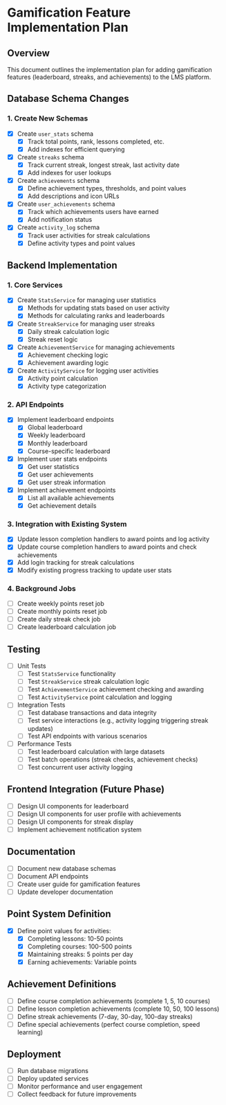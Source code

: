 # Gamification Feature Implementation Plan

## Overview
This document outlines the implementation plan for adding gamification features (leaderboard, streaks, and achievements) to the LMS platform.

## Database Schema Changes

### 1. Create New Schemas
- [x] Create `user_stats` schema
  - [x] Track total points, rank, lessons completed, etc.
  - [x] Add indexes for efficient querying
  
- [x] Create `streaks` schema
  - [x] Track current streak, longest streak, last activity date
  - [x] Add indexes for user lookups
  
- [x] Create `achievements` schema
  - [x] Define achievement types, thresholds, and point values
  - [x] Add descriptions and icon URLs
  
- [x] Create `user_achievements` schema
  - [x] Track which achievements users have earned
  - [x] Add notification status
  
- [x] Create `activity_log` schema
  - [x] Track user activities for streak calculations
  - [x] Define activity types and point values

## Backend Implementation

### 1. Core Services
- [x] Create `StatsService` for managing user statistics
  - [x] Methods for updating stats based on user activity
  - [x] Methods for calculating ranks and leaderboards
  
- [x] Create `StreakService` for managing user streaks
  - [x] Daily streak calculation logic
  - [x] Streak reset logic
  
- [x] Create `AchievementService` for managing achievements
  - [x] Achievement checking logic
  - [x] Achievement awarding logic
  
- [x] Create `ActivityService` for logging user activities
  - [x] Activity point calculation
  - [x] Activity type categorization

### 2. API Endpoints
- [x] Implement leaderboard endpoints
  - [x] Global leaderboard
  - [x] Weekly leaderboard
  - [x] Monthly leaderboard
  - [x] Course-specific leaderboard
  
- [x] Implement user stats endpoints
  - [x] Get user statistics
  - [x] Get user achievements
  - [x] Get user streak information
  
- [x] Implement achievement endpoints
  - [x] List all available achievements
  - [x] Get achievement details

### 3. Integration with Existing System
- [x] Update lesson completion handlers to award points and log activity
- [x] Update course completion handlers to award points and check achievements
- [x] Add login tracking for streak calculations
- [x] Modify existing progress tracking to update user stats

### 4. Background Jobs
- [ ] Create weekly points reset job
- [ ] Create monthly points reset job
- [ ] Create daily streak check job
- [ ] Create leaderboard calculation job

## Testing
- [ ] Unit Tests
  - [ ] Test `StatsService` functionality
  - [ ] Test `StreakService` streak calculation logic
  - [ ] Test `AchievementService` achievement checking and awarding
  - [ ] Test `ActivityService` point calculation and logging
  
- [ ] Integration Tests
  - [ ] Test database transactions and data integrity
  - [ ] Test service interactions (e.g., activity logging triggering streak updates)
  - [ ] Test API endpoints with various scenarios
  
- [ ] Performance Tests
  - [ ] Test leaderboard calculation with large datasets
  - [ ] Test batch operations (streak checks, achievement checks)
  - [ ] Test concurrent user activity logging

## Frontend Integration (Future Phase)
- [ ] Design UI components for leaderboard
- [ ] Design UI components for user profile with achievements
- [ ] Design UI components for streak display
- [ ] Implement achievement notification system

## Documentation
- [ ] Document new database schemas
- [ ] Document API endpoints
- [ ] Create user guide for gamification features
- [ ] Update developer documentation

## Point System Definition
- [x] Define point values for activities:
  - [x] Completing lessons: 10-50 points
  - [x] Completing courses: 100-500 points
  - [x] Maintaining streaks: 5 points per day
  - [x] Earning achievements: Variable points

## Achievement Definitions
- [ ] Define course completion achievements (complete 1, 5, 10 courses)
- [ ] Define lesson completion achievements (complete 10, 50, 100 lessons)
- [ ] Define streak achievements (7-day, 30-day, 100-day streaks)
- [ ] Define special achievements (perfect course completion, speed learning)

## Deployment
- [ ] Run database migrations
- [ ] Deploy updated services
- [ ] Monitor performance and user engagement
- [ ] Collect feedback for future improvements
